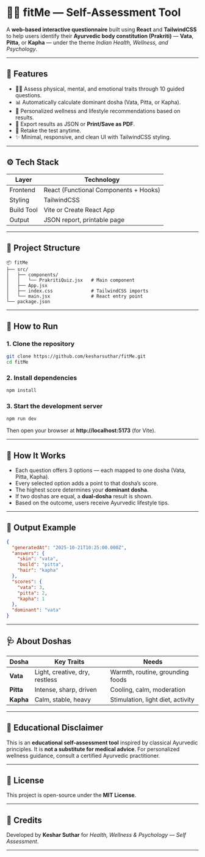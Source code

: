 # 🧘‍♀️ fitMe — Self-Assessment Tool

A **web-based interactive questionnaire** built using **React** and **TailwindCSS** to help users identify their **Ayurvedic body constitution (Prakriti)** — **Vata**, **Pitta**, or **Kapha** — under the theme *Indian Health, Wellness, and Psychology*.

---

## 🌿 Features

- 🧍‍♂️ Assess physical, mental, and emotional traits through 10 guided questions.
- 📊 Automatically calculate dominant dosha (Vata, Pitta, or Kapha).
- 🧘 Personalized wellness and lifestyle recommendations based on results.
- 💾 Export results as JSON or **Print/Save as PDF**.
- 🔄 Retake the test anytime.
- ✨ Minimal, responsive, and clean UI with TailwindCSS styling.

---

## ⚙️ Tech Stack

| Layer | Technology |
|--------|-------------|
| Frontend | React (Functional Components + Hooks) |
| Styling | TailwindCSS |
| Build Tool | Vite or Create React App |
| Output | JSON report, printable page |

---

## 🧩 Project Structure

```
📦 fitMe
├── src/
│   ├── components/
│   │   └── PrakritiQuiz.jsx   # Main component
│   ├── App.jsx
│   ├── index.css              # TailwindCSS imports
│   └── main.jsx               # React entry point
└── package.json
```

---

## 🚀 How to Run

### 1. Clone the repository
```bash
git clone https://github.com/kesharsuthar/fitMe.git
cd fitMe
```

### 2. Install dependencies
```bash
npm install
```

### 3. Start the development server
```bash
npm run dev
```

Then open your browser at **http://localhost:5173** (for Vite).

---

## 🧠 How It Works

- Each question offers 3 options — each mapped to one dosha (Vata, Pitta, Kapha).
- Every selected option adds a point to that dosha’s score.
- The highest score determines your **dominant dosha**.
- If two doshas are equal, a **dual-dosha** result is shown.
- Based on the outcome, users receive Ayurvedic lifestyle tips.

---

## 📄 Output Example
```json
{
  "generatedAt": "2025-10-21T10:25:00.000Z",
  "answers": {
    "skin": "vata",
    "build": "pitta",
    "hair": "kapha"
  },
  "scores": {
    "vata": 3,
    "pitta": 2,
    "kapha": 1
  },
  "dominant": "vata"
}
```

---

## 🩺 About Doshas

| Dosha | Key Traits | Needs |
|--------|-------------|-------|
| **Vata** | Light, creative, dry, restless | Warmth, routine, grounding foods |
| **Pitta** | Intense, sharp, driven | Cooling, calm, moderation |
| **Kapha** | Calm, stable, heavy | Stimulation, light diet, activity |

---

## 🪷 Educational Disclaimer
This is an **educational self-assessment tool** inspired by classical Ayurvedic principles. It is **not a substitute for medical advice**. For personalized wellness guidance, consult a certified Ayurvedic practitioner.

---

## 📘 License
This project is open-source under the **MIT License**.

---

## 💛 Credits
Developed by **Keshar Suthar** for *Health, Wellness & Psychology — Self Assessment*.

---
